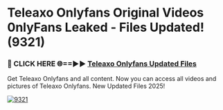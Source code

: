 # Teleaxo Onlyfans Original Videos 0nlyFans Leaked - Files Updated! (9321)

<h3>🔴 CLICK HERE 🌐==►► <a href="https://tinyurl.com/2jnfzry5" rel="nofollow">Teleaxo Onlyfans Updated Files</a></h3>

Get Teleaxo Onlyfans and all content. Now you can access all videos and pictures of Teleaxo Onlyfans. New Updated Files 2025!

[![9321](https://i.imgur.com/GyGTBgg.gif)](https://tinyurl.com/2jnfzry5)
